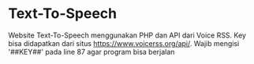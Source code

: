 # Text-To-Speech
Website Text-To-Speech menggunakan PHP dan API dari Voice RSS.
Key bisa didapatkan dari situs https://www.voicerss.org/api/.
Wajib mengisi '##KEY##' pada line 87 agar program bisa berjalan
